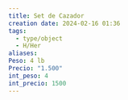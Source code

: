 ```yaml
---
title: Set de Cazador
creation date: 2024-02-16 01:36
tags:
  - type/object
  - H/Her
aliases: 
Peso: 4 lb
Precio: "1.500"
int_peso: 4
int_precio: 1500
---
```


